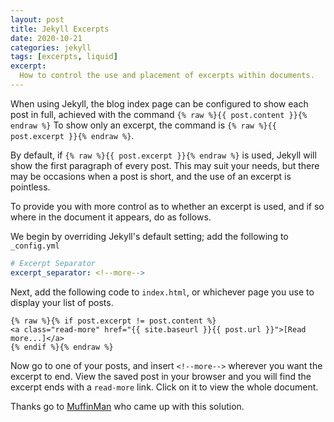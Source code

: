 ```yaml
---
layout: post
title: Jekyll Excerpts
date: 2020-10-21
categories: jekyll
tags: [excerpts, liquid]
excerpt:
  How to control the use and placement of excerpts within documents.
---
```


When using Jekyll, the blog index page can be configured to show each post in full, achieved with the command `{% raw %}{{ post.content }}{% endraw %}` To show only an excerpt, the command is `{% raw %}{{ post.excerpt }}{% endraw %}`.

By default, if `{% raw %}{{ post.excerpt }}{% endraw %}` is used, Jekyll will show the first paragraph of every post. This may suit your needs, but there may be occasions when a post is short, and the use of an excerpt is pointless.

<!--more-->

To provide you with more control as to whether an excerpt is used, and if so where in the document it appears, do as follows.

We begin by overriding Jekyll's default setting; add the following to `_config.yml`

```yaml
# Excerpt Separator
excerpt_separator: <!--more-->
```

Next, add the following code to `index.html`, or whichever page you use to display your list of posts.

```liquid
{% raw %}{% if post.excerpt != post.content %}
<a class="read-more" href="{{ site.baseurl }}{{ post.url }}">[Read more...]</a>
{% endif %}{% endraw %}
```

Now go to one of your posts, and insert `<!--more-->` wherever you want the excerpt to end. View the saved post in your browser and you will find the excerpt ends with a `read-more` link. Click on it to view the whole document.

Thanks go to [MuffinMan](https://muffinman.io/jekyll-read-more-link/) who came up with this solution.
